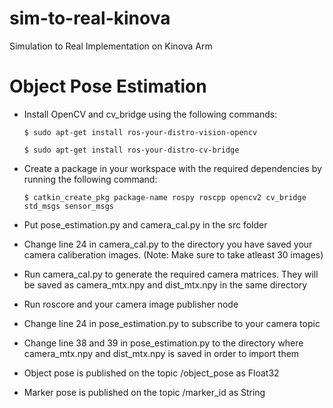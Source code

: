 # sim-to-real-kinova
Simulation to Real Implementation on Kinova Arm




# Object Pose Estimation

- Install OpenCV and cv_bridge using the following commands:

      $ sudo apt-get install ros-your-distro-vision-opencv
  
      $ sudo apt-get install ros-your-distro-cv-bridge

- Create a package in your workspace with the required dependencies by running the following command:
  
      $ catkin_create_pkg package-name rospy roscpp opencv2 cv_bridge std_msgs sensor_msgs

- Put pose_estimation.py and camera_cal.py in the src folder

- Change line 24 in camera_cal.py to the directory you have saved your camera caliberation images. (Note: Make sure to take atleast 30 images)

- Run camera_cal.py to generate the required camera matrices. They will be saved as camera_mtx.npy and dist_mtx.npy in the same directory

- Run roscore and your camera image publisher node
 
- Change line 24 in pose_estimation.py to subscribe to your camera topic

- Change line 38 and 39 in pose_estimation.py to the directory where camera_mtx.npy and dist_mtx.npy is saved in order to import them

- Object pose is published on the topic /object_pose as Float32

- Marker pose is published on the topic /marker_id as String
